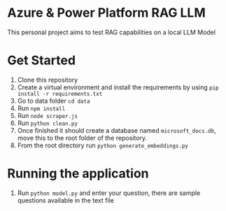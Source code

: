 # Azure & Power Platform RAG LLM

This personal project aims to test RAG capabilities on a local LLM Model

# Get Started

1. Clone this repository
2. Create a virtual environment and install the requirements by using `pip install -r requirements.txt`
3. Go to data folder `cd data`
4. Run `npm install`
5. Run `node scraper.js`
6. Run `python clean.py`
7. Once finished it should create a database named `microsoft_docs.db`, move this to the root folder of the repository.
8. From the root directory run `python generate_embeddings.py`

# Running the application

1. Run `python model.py` and enter your question, there are sample questions available in the text file
